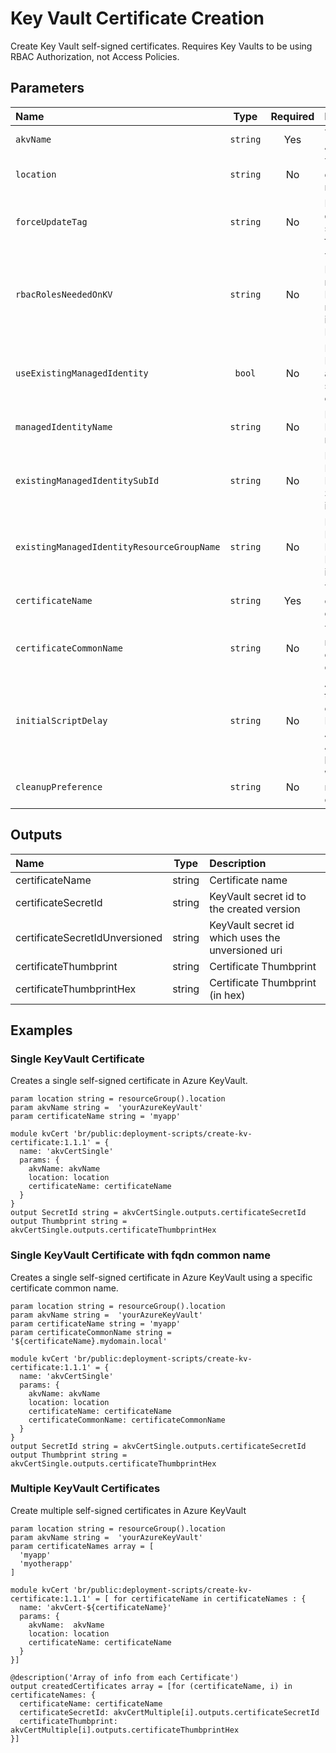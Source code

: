 # Key Vault Certificate Creation

Create Key Vault self-signed certificates. Requires Key Vaults to be using RBAC Authorization, not Access Policies.

## Parameters


| Name                                       | Type     | Required | Description                                                                                                   |
| :----------------------------------------- | :------: | :------: | :------------------------------------------------------------------------------------------------------------ |
| `akvName`                                  | `string` | Yes      | The name of the Azure Key Vault                                                                               |
| `location`                                 | `string` | No       | The location to deploy the resources to                                                                       |
| `forceUpdateTag`                           | `string` | No       | How the deployment script should be forced to execute                                                         |
| `rbacRolesNeededOnKV`                      | `string` | No       | The RoleDefinitionId required for the DeploymentScript resource to interact with KeyVault                     |
| `useExistingManagedIdentity`               | `bool`   | No       | Does the Managed Identity already exists, or should be created                                                |
| `managedIdentityName`                      | `string` | No       | Name of the Managed Identity resource                                                                         |
| `existingManagedIdentitySubId`             | `string` | No       | For an existing Managed Identity, the Subscription Id it is located in                                        |
| `existingManagedIdentityResourceGroupName` | `string` | No       | For an existing Managed Identity, the Resource Group it is located in                                         |
| `certificateName`                          | `string` | Yes      | The name of the certificate to create                                                                         |
| `certificateCommonName`                    | `string` | No       | The common name of the certificate to create                                                                  |
| `initialScriptDelay`                       | `string` | No       | A delay before the script import operation starts. Primarily to allow Azure AAD Role Assignments to propagate |
| `cleanupPreference`                        | `string` | No       | When the script resource is cleaned up                                                                        |

## Outputs

| Name                           | Type   | Description                                       |
| :----------------------------- | :----: | :------------------------------------------------ |
| certificateName                | string | Certificate name                                  |
| certificateSecretId            | string | KeyVault secret id to the created version         |
| certificateSecretIdUnversioned | string | KeyVault secret id which uses the unversioned uri |
| certificateThumbprint          | string | Certificate Thumbprint                            |
| certificateThumbprintHex       | string | Certificate Thumbprint (in hex)                   |

## Examples

### Single KeyVault Certificate

Creates a single self-signed certificate in Azure KeyVault.

```bicep
param location string = resourceGroup().location
param akvName string =  'yourAzureKeyVault'
param certificateName string = 'myapp'

module kvCert 'br/public:deployment-scripts/create-kv-certificate:1.1.1' = {
  name: 'akvCertSingle'
  params: {
    akvName: akvName
    location: location
    certificateName: certificateName
  }
}
output SecretId string = akvCertSingle.outputs.certificateSecretId
output Thumbprint string = akvCertSingle.outputs.certificateThumbprintHex

```

### Single KeyVault Certificate with fqdn common name

Creates a single self-signed certificate in Azure KeyVault using a specific certificate common name.

```bicep
param location string = resourceGroup().location
param akvName string =  'yourAzureKeyVault'
param certificateName string = 'myapp'
param certificateCommonName string = '${certificateName}.mydomain.local'

module kvCert 'br/public:deployment-scripts/create-kv-certificate:1.1.1' = {
  name: 'akvCertSingle'
  params: {
    akvName: akvName
    location: location
    certificateName: certificateName
    certificateCommonName: certificateCommonName
  }
}
output SecretId string = akvCertSingle.outputs.certificateSecretId
output Thumbprint string = akvCertSingle.outputs.certificateThumbprintHex

```

### Multiple KeyVault Certificates

Create multiple self-signed certificates in Azure KeyVault

```bicep
param location string = resourceGroup().location
param akvName string =  'yourAzureKeyVault'
param certificateNames array = [
  'myapp'
  'myotherapp'
]

module kvCert 'br/public:deployment-scripts/create-kv-certificate:1.1.1' = [ for certificateName in certificateNames : {
  name: 'akvCert-${certificateName}'
  params: {
    akvName:  akvName
    location: location
    certificateName: certificateName
  }
}]

@description('Array of info from each Certificate')
output createdCertificates array = [for (certificateName, i) in certificateNames: {
  certificateName: certificateName
  certificateSecretId: akvCertMultiple[i].outputs.certificateSecretId
  certificateThumbprint: akvCertMultiple[i].outputs.certificateThumbprintHex
}]
```
